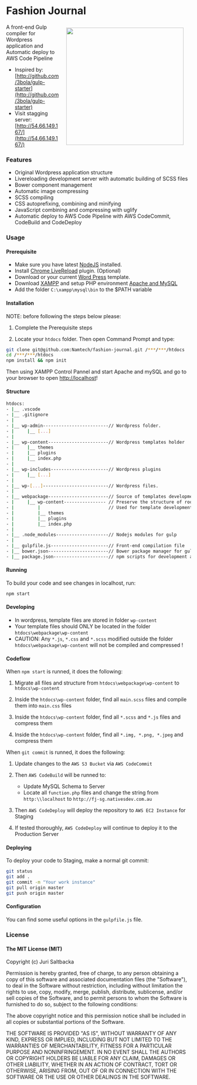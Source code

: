 # Fashion Journal

<img align="right" src="https://raw.github.com/3bola/gulp-starter/master/app/img/pipboy.jpg" hspace="20" vspace="10" width="320">

A front-end Gulp compiler for Wordpress application and Automatic deploy to AWS Code Pipeline

* Inspired by: [http://github.com/3bola/gulp-starter](http://github.com/3bola/gulp-starter)
* Visit stagging server: [http://54.66.149.167/](http://54.66.149.167/)

### Features

* Original Wordpress application structure
* Livereloading development server with automatic building of SCSS files
* Bower component management
* Automatic image compressing
* SCSS compiling
* CSS autoprefixing, combining and minifying
* JavaScript combining and compressing with uglify
* Automatic deploy to AWS Code Pipeline with AWS CodeCommit, CodeBuild and CodeDeploy

### Usage

#### Prerequisite

* Make sure you have latest [NodeJS](http://nodejs.org/) installed.
* Install [Chrome LiveReload](https://chrome.google.com/webstore/detail/livereload/jnihajbhpnppcggbcgedagnkighmdlei?hl=en) plugin. (Optional)
* Download or your current [Word Press](https://wordpress.org/download/) template.
* Download [XAMPP](https://www.apachefriends.org/download.html) and setup PHP environment [Apache and MySQL](https://netbeans.org/kb/docs/php/configure-php-environment-windows.html)
* Add the folder `C:\xampp\mysql\bin` to the $PATH variable

#### Installation

NOTE: before following the steps below please:

1. Complete the Prerequisite steps

2. Locate your ```htdocs``` folder. Then open Command Prompt and type:

```sh
git clone git@github.com:Namtech/fashion-journal.git /***/***/htdocs
cd /***/***/htdocs
npm install && npm init
```

Then using XAMPP Control Pannel and start Apache and mySQL and go to your browser to open [http://localhost](http://localhost)!

#### Structure

```sh
htdocs:
- |__ .vscode
- |__ .gitignore
- |
- |__ wp-admin-------------------------// Wordpress folder.
- |     |__ [...]
- |
- |__ wp-content-----------------------// Wordpress templates holder
- |     |__ themes
- |     |__ plugins
- |     |__ index.php
- |
- |__ wp-includes----------------------// Wordpress plugins
- |     |__ [...]
- |
- |__ wp-[...]-------------------------// Wordpress files.
- |
- |__ webpackage-----------------------// Source of templates development.
- |     |__ wp-content---------------- // Preserve the structure of root wp-content folder, 
- |         |                          // Used for template development
- |         |__ themes
- |         |__ plugins
- |         |__ index.php
- |
- |__ .node_modules--------------------// Nodejs modules for gulp
- |
- |__ gulpfile.js----------------------// Front-end compilation file
- |__ bower.json-----------------------// Bower package manager for gulp
- |__ package.json---------------------// npm scripts for development and deployment

```

#### Running

To build your code and see changes in localhost, run:

```sh
npm start
```

#### Developing

* In wordpress, template files are stored in folder `wp-content`
* Your template files should ONLY be located in the folder `htdocs\webpackage\wp-content`
* CAUTION: Any `*.js`, `*.css` and `*.scss` modified outside the folder `htdocs\webpackage\wp-content` will not be compiled and compressed !

#### Codeflow

When `npm start` is runned, it does the following:

1. Migrate all files and structure from `htdocs\webpackage\wp-content` to `htdocs\wp-content`

2. Inside the `htdocs\wp-content` folder, find all `main.scss` files and compile them into `main.css` files

3. Inside the `htdocs\wp-content` folder, find all `*.scss` and `*.js` files and compress them

4. Inside the `htdocs\wp-content` folder, find all `*.img, *.png, *.jpeg` and compress them

When `git commit` is runned, it does the following:

1. Update changes to the `AWS S3 Bucket` via `AWS CodeCommit`

2. Then `AWS CodeBuild` will be runned to:

    + Update MySQL Schema to Server
    + Locate all `function.php` files and change the string from `http:\\localhost` to `http://fj-sg.nativesdev.com.au`

3. Then `AWS CodeDeploy` will deploy the repository to `AWS EC2 Instance` for Staging

4. If tested thoroughly, `AWS CodeDeploy` will continue to deploy it to the Production Server

#### Deploying

To deploy your code to Staging, make a normal git commit:

```sh
git status
git add .
git commit -m "Your work instance"
git pull origin master
git push origin master
```

#### Configuration

You can find some useful options in the `gulpfile.js` file.

### License

#### The MIT License (MIT)

Copyright (c) Juri Saltbacka

Permission is hereby granted, free of charge, to any person obtaining a copy of
this software and associated documentation files (the "Software"), to deal in
the Software without restriction, including without limitation the rights to
use, copy, modify, merge, publish, distribute, sublicense, and/or sell copies
of the Software, and to permit persons to whom the Software is furnished to do
so, subject to the following conditions:

The above copyright notice and this permission notice shall be included in all
copies or substantial portions of the Software.

THE SOFTWARE IS PROVIDED "AS IS", WITHOUT WARRANTY OF ANY KIND, EXPRESS OR
IMPLIED, INCLUDING BUT NOT LIMITED TO THE WARRANTIES OF MERCHANTABILITY,
FITNESS FOR A PARTICULAR PURPOSE AND NONINFRINGEMENT. IN NO EVENT SHALL THE
AUTHORS OR COPYRIGHT HOLDERS BE LIABLE FOR ANY CLAIM, DAMAGES OR OTHER
LIABILITY, WHETHER IN AN ACTION OF CONTRACT, TORT OR OTHERWISE, ARISING FROM,
OUT OF OR IN CONNECTION WITH THE SOFTWARE OR THE USE OR OTHER DEALINGS IN THE
SOFTWARE.
